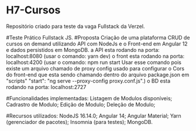 # H7-Cursos

Repositório criado para teste da vaga Fullstack da Verzel.

#Teste Prático Fullstack JS.
#Proposta
Criação de uma plataforma CRUD de cursos on demand
utilizando API com NodeJs e o Front-end em Angular 12 e dados persistidos em MongoDB.
a API esta rodando na porta: localhost:8080 (usar o comando: yarn dev)
o front esta rodando na porta: localhost:4200 (usar o comando: npm run start Usar esse comando pois existe um arquivo chamado de proxy config usado para configurar o Cors do front-end que esta sendo chamando dentro do arquivo package.json em "scripts" "start": "ng serve --proxy-config proxy.conf.js".)
o BD esta rodando na porta: localhost:2727

#Funcionalidades implementadas:
Listagem de Modulos disponíveis;
Cadrastro de Modulo;
Edição de Modulo;
Deleção de Modulo;

#Recursos utilizados:
NodeJS 16.14.0;
Angular 14;
Angular Material;
Yarn (gerenciador de pacotes);
Insomnia (para testes);
MongoDB.

